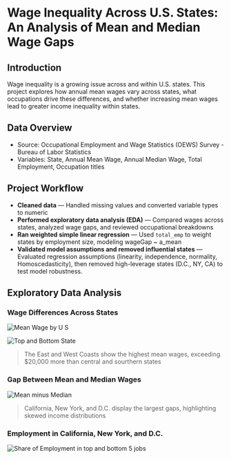 # Wage Inequality Across U.S. States: An Analysis of Mean and Median Wage Gaps

## Introduction
Wage inequality is a growing issue across and within U.S. states. This project explores how annual mean wages vary across states, what occupations drive these differences, and whether increasing mean wages lead to greater income inequality within states.

## Data Overview
- Source: Occupational Employment and Wage Statistics (OEWS) Survey - Bureau of Labor Statistics 
- Variables: State, Annual Mean Wage, Annual Median Wage, Total Employment, Occupation titles

## Project Workflow

- **Cleaned data** — Handled missing values and converted variable types to numeric
- **Performed exploratory data analysis (EDA)** — Compared wages across states, analyzed wage gaps, and reviewed occupational breakdowns
- **Ran weighted simple linear regression** — Used `total_emp` to weight states by employment size, modeling wageGap ~ a_mean
- **Validated model assumptions and removed influential states** — Evaluated regression assumptions (linearity, independence, normality, Homoscedasticity), then removed high-leverage states (D.C., NY, CA) to test model robustness.

## Exploratory Data Analysis

### Wage Differences Across States
![Mean Wage by U S](https://github.com/user-attachments/assets/79fdc111-89df-48d5-8938-df159c355457)

![Top and Bottom State](https://github.com/user-attachments/assets/b69c893a-26b3-4e80-aa21-db0681da145a)

> The East and West Coasts show the highest mean wages, exceeding $20,000 more than central and sourthern states

### Gap Between Mean and Median Wages
![Mean minus Median](https://github.com/user-attachments/assets/80ed5695-45d3-4cde-a9fe-e06ed5ae8d33)
> California, New York, and D.C. display the largest gaps, highlighting skewed income distributions

### Employment in California, New York, and D.C.
![Share of Employment in top and bottom 5 jobs](https://github.com/user-attachments/assets/d3db8ad1-17a8-4bee-9322-18cbdc1c0156)

